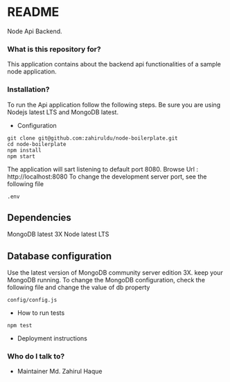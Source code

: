 # README #

Node Api Backend.

### What is this repository for? ###

This application contains about the backend api functionalities of a sample node application.


### Installation? ###
To run the Api application follow the following steps. Be sure you are using Nodejs latest LTS and MongoDB latest.

* Configuration
```
git clone git@github.com:zahiruldu/node-boilerplate.git
cd node-boilerplate
npm install
npm start
```
The application will sart listening to default port 8080. Browse Url : http://localhost:8080
To change the development server port, see the following file

```
.env
```


## Dependencies
MongoDB latest  3X
Node latest LTS

## Database configuration
Use the latest version of MongoDB community server edition 3X.
keep your MongoDB running.
To change the MongoDB configuration, check the following file and change the value of db property
```
config/config.js
```

* How to run tests
```
npm test
```
* Deployment instructions



### Who do I talk to? ###

* Maintainer
Md. Zahirul Haque
